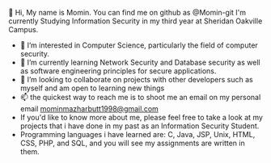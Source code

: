  👋 Hi, My name is Momin. You can find me on github as @Momin-git
 I'm currently Studying Information Security in my third year at Sheridan Oakville Campus. 
- 👀 I’m interested in Computer Science, particularly the field of computer security.
- 🌱 I’m currently learning Network Security and Database security as well as software engineering principles for secure applications.
- 💞️ I’m looking to collaborate on projects with other developers such as myself and am open to learning new things
- 📫 the quickest way to reach me is to shoot me an email on my personal email mominmazharbutt1998@gmail.com
- If you'd like to know more about me, please feel free to take a look at my projects that i have done in my past as an Information Security Student.
-  Programming languages i have learned are: C, Java, JSP, Unix, HTML, CSS, PHP, and SQL, and you will see my assignments are written in them.   

<!---
Momin-git/Momin-git is a ✨ special ✨ repository because its `README.md` (this file) appears on your GitHub profile.
You can click the Preview link to take a look at your changes.
--->
